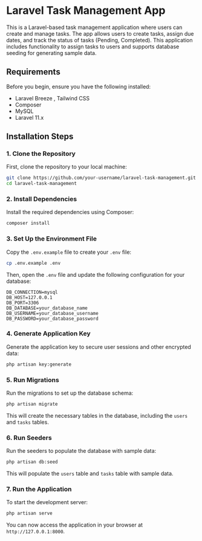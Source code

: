 # Laravel Task Management App

This is a Laravel-based task management application where users can create and manage tasks. The app allows users to create tasks, assign due dates, and track the status of tasks (Pending, Completed). This application includes functionality to assign tasks to users and supports database seeding for generating sample data.

## Requirements

Before you begin, ensure you have the following installed:

- Laravel Breeze , Tailwind CSS
- Composer
- MySQL 
- Laravel 11.x 

## Installation Steps

### 1. Clone the Repository

First, clone the repository to your local machine:

```bash
git clone https://github.com/your-username/laravel-task-management.git
cd laravel-task-management
```

### 2. Install Dependencies

Install the required dependencies using Composer:

```bash
composer install
```

### 3. Set Up the Environment File

Copy the `.env.example` file to create your `.env` file:

```bash
cp .env.example .env
```

Then, open the `.env` file and update the following configuration for your database:

```env
DB_CONNECTION=mysql
DB_HOST=127.0.0.1
DB_PORT=3306
DB_DATABASE=your_database_name
DB_USERNAME=your_database_username
DB_PASSWORD=your_database_password
```

### 4. Generate Application Key

Generate the application key to secure user sessions and other encrypted data:

```bash
php artisan key:generate
```

### 5. Run Migrations

Run the migrations to set up the database schema:

```bash
php artisan migrate
```

This will create the necessary tables in the database, including the `users` and `tasks` tables.

### 6. Run Seeders

Run the seeders to populate the database with sample data:

```bash
php artisan db:seed
```

This will populate the `users` table and `tasks` table with sample data.

### 7. Run the Application

To start the development server:

```bash
php artisan serve
```

You can now access the application in your browser at `http://127.0.0.1:8000`.
